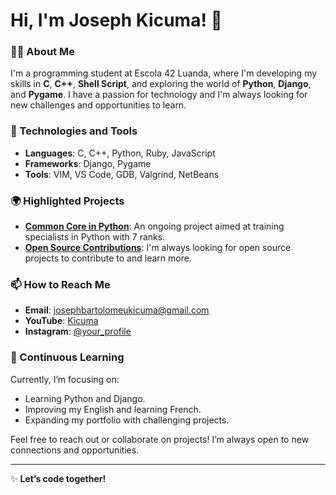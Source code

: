 # Hi, I'm Joseph Kicuma! 👋

### 👨‍💻 About Me
I'm a programming student at Escola 42 Luanda, where I'm developing my skills in **C**, **C++**, **Shell Script**, and exploring the world of **Python**, **Django**, and **Pygame**. I have a passion for technology and I'm always looking for new challenges and opportunities to learn.

### 🔧 Technologies and Tools
- **Languages**: C, C++, Python, Ruby, JavaScript
- **Frameworks**: Django, Pygame
- **Tools**: VIM, VS Code, GDB, Valgrind, NetBeans

### 🌍 Highlighted Projects
- **[Common Core in Python](link_to_your_project)**: An ongoing project aimed at training specialists in Python with 7 ranks.
- **[Open Source Contributions](link_to_your_project)**: I'm always looking for open source projects to contribute to and learn more.

### 📫 How to Reach Me
- **Email**: [josephbartolomeukicuma@gmail.com](mailto:josephkicuma7@gmail.com)
- **YouTube**: [Kicuma](https://www.youtube.com/c/Kicuma)
- **Instagram**: [@your_profile](https://www.instagram.com/joseph_kicuma)

### 🌱 Continuous Learning
Currently, I’m focusing on:
- Learning Python and Django.
- Improving my English and learning French.
- Expanding my portfolio with challenging projects.

Feel free to reach out or collaborate on projects! I’m always open to new connections and opportunities.

---

✨ **Let’s code together!**

